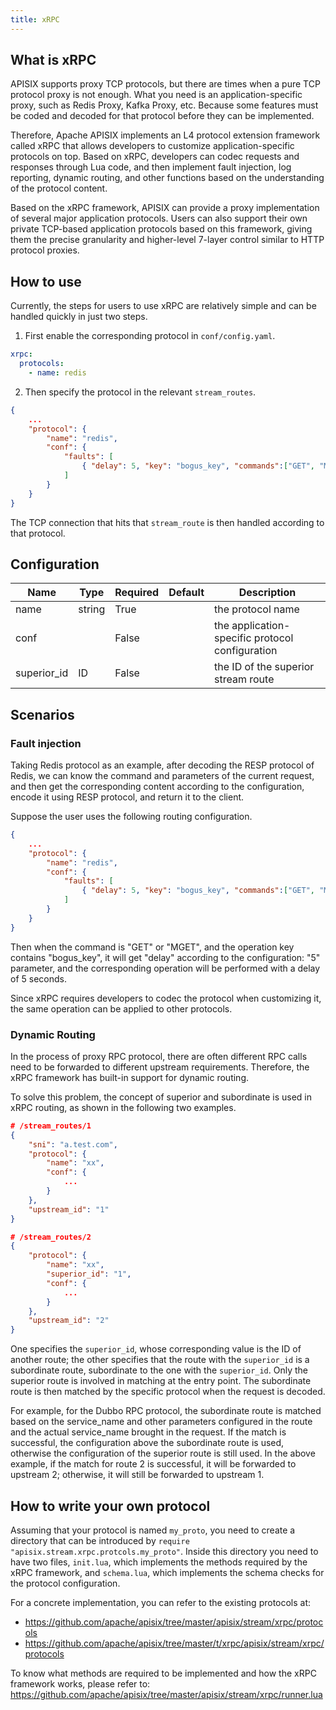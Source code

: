 ```yaml
---
title: xRPC
---
```


<!--
#
# Licensed to the Apache Software Foundation (ASF) under one or more
# contributor license agreements.  See the NOTICE file distributed with
# this work for additional information regarding copyright ownership.
# The ASF licenses this file to You under the Apache License, Version 2.0
# (the "License"); you may not use this file except in compliance with
# the License.  You may obtain a copy of the License at
#
#     http://www.apache.org/licenses/LICENSE-2.0
#
# Unless required by applicable law or agreed to in writing, software
# distributed under the License is distributed on an "AS IS" BASIS,
# WITHOUT WARRANTIES OR CONDITIONS OF ANY KIND, either express or implied.
# See the License for the specific language governing permissions and
# limitations under the License.
#
-->

## What is xRPC

APISIX supports proxy TCP protocols, but there are times when a pure TCP protocol proxy is not enough. What you need is an application-specific proxy, such as Redis Proxy, Kafka Proxy, etc. Because some features must be coded and decoded for that protocol before they can be implemented.

Therefore, Apache APISIX implements an L4 protocol extension framework called xRPC that allows developers to customize application-specific protocols on top. Based on xRPC, developers can codec requests and responses through Lua code, and then implement fault injection, log reporting, dynamic routing, and other functions based on the understanding of the protocol content.

Based on the xRPC framework, APISIX can provide a proxy implementation of several major application protocols. Users can also support their own private TCP-based application protocols based on this framework, giving them the precise granularity and higher-level 7-layer control similar to HTTP protocol proxies.

## How to use

Currently, the steps for users to use xRPC are relatively simple and can be handled quickly in just two steps.

1. First enable the corresponding protocol in `conf/config.yaml`.

```yaml
xrpc:
  protocols:
    - name: redis
```

2. Then specify the protocol in the relevant `stream_routes`.

```json
{
    ...
    "protocol": {
        "name": "redis",
        "conf": {
            "faults": [
                { "delay": 5, "key": "bogus_key", "commands":["GET", "MGET"]}
            ]
        }
    }
}
```

The TCP connection that hits that `stream_route` is then handled according to that protocol.

## Configuration

| Name        | Type   | Required | Default | Description                                     |
|-------------|--------|----------|---------|-------------------------------------------------|
| name        | string | True     |         | the protocol name                               |
| conf        |        | False    |         | the application-specific protocol configuration |
| superior_id | ID     | False    |         | the ID of the superior stream route             |

## Scenarios

### Fault injection

Taking Redis protocol as an example, after decoding the RESP protocol of Redis, we can know the command and parameters of the current request, and then get the corresponding content according to the configuration, encode it using RESP protocol, and return it to the client.

Suppose the user uses the following routing configuration.

```json
{
    ...
    "protocol": {
        "name": "redis",
        "conf": {
            "faults": [
                { "delay": 5, "key": "bogus_key", "commands":["GET", "MGET"]}
            ]
        }
    }
}
```

Then when the command is "GET" or "MGET", and the operation key contains "bogus_key", it will get "delay" according to the configuration: "5" parameter, and the corresponding operation will be performed with a delay of 5 seconds.

Since xRPC requires developers to codec the protocol when customizing it, the same operation can be applied to other protocols.

### Dynamic Routing

In the process of proxy RPC protocol, there are often different RPC calls need to be forwarded to different upstream requirements. Therefore, the xRPC framework has built-in support for dynamic routing.

To solve this problem, the concept of superior and subordinate is used in xRPC routing, as shown in the following two examples.

```json
# /stream_routes/1
{
    "sni": "a.test.com",
    "protocol": {
        "name": "xx",
        "conf": {
            ...
        }
    },
    "upstream_id": "1"
}
```

```json
# /stream_routes/2
{
    "protocol": {
        "name": "xx",
        "superior_id": "1",
        "conf": {
            ...
        }
    },
    "upstream_id": "2"
}
```

One specifies the `superior_id`, whose corresponding value is the ID of another route; the other specifies that the route with the `superior_id` is a subordinate route, subordinate to the one with the `superior_id`. Only the superior route is involved in matching at the entry point. The subordinate route is then matched by the specific protocol when the request is decoded.

For example, for the Dubbo RPC protocol, the subordinate route is matched based on the service_name and other parameters configured in the route and the actual service_name brought in the request. If the match is successful, the configuration above the subordinate route is used, otherwise the configuration of the superior route is still used. In the above example, if the match for route 2 is successful, it will be forwarded to upstream 2; otherwise, it will still be forwarded to upstream 1.

## How to write your own protocol

Assuming that your protocol is named `my_proto`, you need to create a directory that can be introduced by `require "apisix.stream.xrpc.protcols.my_proto"`.
Inside this directory you need to have two files, `init.lua`, which implements the methods required by the xRPC framework, and `schema.lua`, which implements the schema checks for the protocol configuration.

For a concrete implementation, you can refer to the existing protocols at:

* https://github.com/apache/apisix/tree/master/apisix/stream/xrpc/protocols
* https://github.com/apache/apisix/tree/master/t/xrpc/apisix/stream/xrpc/protocols

To know what methods are required to be implemented and how the xRPC framework works, please refer to:
https://github.com/apache/apisix/tree/master/apisix/stream/xrpc/runner.lua
